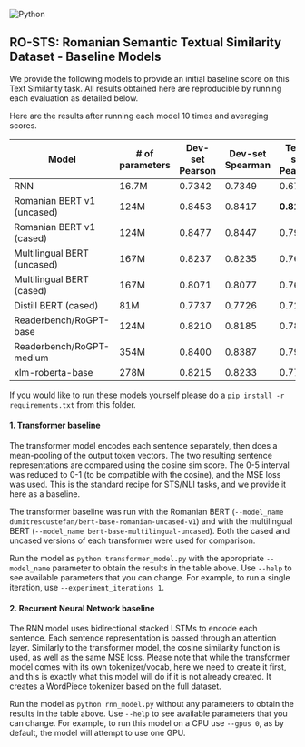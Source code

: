 ![Python](https://img.shields.io/badge/Python-3-brightgreen) 

## RO-STS: Romanian Semantic Textual Similarity Dataset - Baseline Models

We provide the following models to provide an initial baseline score on this Text Similarity task. All results obtained here are reproducible by running each evaluation as detailed below.

Here are the results after running each model 10 times and averaging scores. 

| Model                       	| # of parameters  	| Dev-set Pearson 	| Dev-set Spearman 	| Test-set Pearson 	| Test-set Spearman 	|
|-----------------------------	|------------------	|-----------------	|------------------	|------------------	|-------------------	|
| RNN                         	|       16.7M      	|      0.7342     	|      0.7349      	|      0.6744      	|       0.6662      	|
| Romanian BERT v1 (uncased)  	|       124M       	|      0.8453     	|      0.8417      	|    **0.8156**    	|     **0.8075**    	|
| Romanian BERT v1 (cased)    	|       124M       	|      0.8477     	|      0.8447      	|      0.7985      	|       0.7897      	|
| Multilingual BERT (uncased) 	|       167M       	|      0.8237     	|      0.8235      	|      0.7690      	|       0.7650      	|
| Multilingual BERT (cased)   	|       167M       	|      0.8071     	|      0.8077      	|      0.7664      	|       0.7641      	|
| Distill BERT (cased)          |        81M        |      0.7737       |      0.7726       |      0.7253       |       0.7167        |
| Readerbench/RoGPT-base        |       124M        |      0.8210       |      0.8185       |      0.7848       |       0.7729        |
| Readerbench/RoGPT-medium      |       354M        |      0.8400       |      0.8387       |      0.7954       |       0.7867        |
| xlm-roberta-base              |       278M        |      0.8215       |      0.8233       |      0.7783       |       0.7756        |


If you would like to run these models yourself please do a ``pip install -r requirements.txt`` from this folder.

#### 1. Transformer baseline

The transformer model encodes each sentence separately, then does a mean-pooling of the output token vectors. The two resulting sentence representations are compared using the cosine sim score. The 0-5 interval was reduced to 0-1 (to be compatible with the cosine), and the MSE loss was used. This is the standard recipe for STS/NLI tasks, and we provide it here as a baseline.

The transformer baseline was run with the Romanian BERT (``--model_name dumitrescustefan/bert-base-romanian-uncased-v1``) and with the multilingual BERT (``--model_name bert-base-multilingual-uncased``). Both the cased and uncased versions of each transformer were used for comparison.    

Run the model as ``python transformer_model.py`` with the appropriate ``--model_name`` parameter to obtain the results in the table above. Use ``--help`` to see available parameters that you can change. For example, to run a single iteration, use ``--experiment_iterations 1``.

#### 2. Recurrent Neural Network baseline

The RNN model uses bidirectional stacked LSTMs to encode each sentence. Each sentence representation is passed through an attention layer. Similarly to the transformer model, the cosine similarity function is used, as well as the same MSE loss. Please note that while the transformer model comes with its own tokenizer/vocab, here we need to create it first, and this is exactly what this model will do if it is not already created. It creates a WordPiece tokenizer based on the full dataset. 

Run the model as ``python rnn_model.py`` without any parameters to obtain the results in the table above. Use ``--help`` to see available parameters that you can change. For example, to run this model on a CPU use ``--gpus 0``, as by default, the model will attempt to use one GPU.
